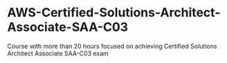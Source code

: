 # AWS-Certified-Solutions-Architect-Associate-SAA-C03
Course with more than 20 hours focused on achieving Certified Solutions Architect Associate SAA-C03  exam
